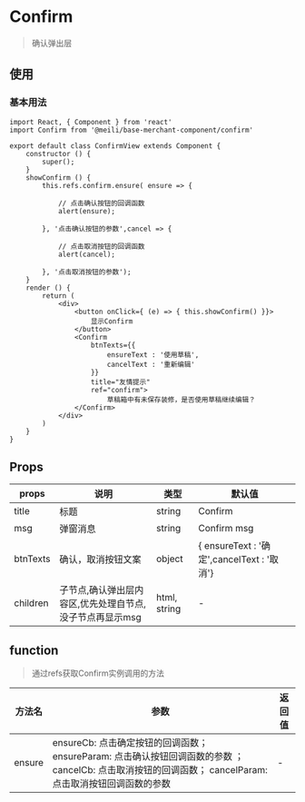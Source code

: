 # Confirm
> 确认弹出层

## 使用

### 基本用法

	import React, { Component } from 'react'
	import Confirm from '@meili/base-merchant-component/confirm'
	
	export default class ConfirmView extends Component {
		constructor () {
			super();
		}
		showConfirm () {
			this.refs.confirm.ensure( ensure => {
			
            	// 点击确认按钮的回调函数
            	alert(ensure);
            	
        	}, '点击确认按钮的参数',cancel => {
        	
        		// 点击取消按钮的回调函数
        		alert(cancel);
        		
        	}, '点击取消按钮的参数');
		}
		render () {
			return (
				<div>
					<button onClick={ (e) => { this.showConfirm() }}>
						显示Confirm
					</button>
					<Confirm
						btnTexts={{
							ensureText : '使用草稿',
                			cancelText : '重新编辑'
						}}  
						title="友情提示"
						ref="confirm">
							草稿箱中有未保存装修，是否使用草稿继续编辑？
					</Confirm>
				</div>
			)
		}
	}
	
## Props

| props        | 说明           | 类型         |   默认值       |
| ------------ | ------------- | ------------ | ------------  |
| title        | 标题           | string       | Confirm         |
| msg          | 弹窗消息        | string       | Confirm msg     |
| btnTexts     | 确认，取消按钮文案| object       | { ensureText : '确定',cancelText : '取消'}     |
| children     | 子节点,确认弹出层内容区,优先处理自节点,没子节点再显示msg| html, string | -   |

## function

> 通过refs获取Confirm实例调用的方法

| 方法名        | 参数          | 返回值         |
| ------------ | ------------- | ------------ |
| ensure       | ensureCb: 点击确定按钮的回调函数； ensureParam: 点击确认按钮回调函数的参数 ；cancelCb: 点击取消按钮的回调函数； cancelParam: 点击取消按钮回调函数的参数            | -       |






